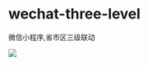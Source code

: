 # wechat-three-level
微信小程序,省市区三级联动

![](https://www.edik.cn/upload/article/2017/1/10/6_1484036738156.gif)
